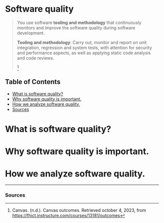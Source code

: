 # **Software quality**
>You use software **tooling and methodology** that continuously monitors and improve the software quality during software development.
>
>**Tooling and methodology**: Carry out, monitor and report on unit integration, regression and system tests, with attention for security and performance aspects, as well as applying static code analysis and code reviews.
>
>[^1]

## **Table of Contents**
- [What is software quality?](#what-is-software-quality)
- [Why software quality is important.](#why-software-quality-is-important)
- [How we analyze software quality.](#how-we-analyze-software-quality)
- [Sources](#sources)

# **What is software quality?**


# **Why software quality is important.**


# **How we analyze software quality.**


----------------
### **Sources**
[^1]: Canvas. (n.d.). Canvas outcomes. Retrieved october 4, 2023, from https://fhict.instructure.com/courses/13181/outcomes